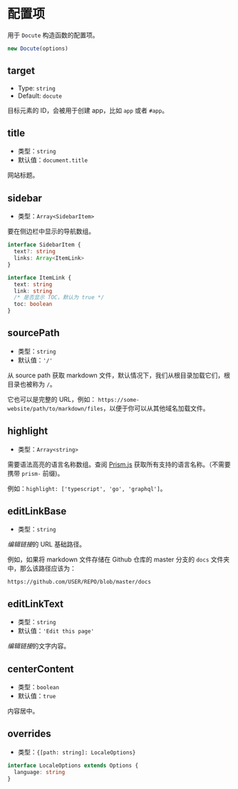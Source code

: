 # 配置项

用于 `Docute` 构造函数的配置项。

```js
new Docute(options)
```


## target

- Type: `string`
- Default: `docute`

目标元素的 ID，会被用于创建 app，比如 `app` 或者 `#app`。

## title

- 类型：`string`
- 默认值：`document.title`

网站标题。

## sidebar

- 类型：`Array<SidebarItem>`

要在侧边栏中显示的导航数组。

```ts
interface SidebarItem {
  text?: string
  links: Array<ItemLink>
}

interface ItemLink {
  text: string
  link: string
  /* 是否显示 TOC，默认为 true */
  toc: boolean
}
```

## sourcePath

- 类型：`string`
- 默认值：`'/'`

从 source path 获取 markdown 文件，默认情况下，我们从根目录加载它们，根目录也被称为 `/`。

它也可以是完整的 URL，例如： `https://some-website/path/to/markdown/files`，以便于你可以从其他域名加载文件。


## highlight

- 类型：`Array<string>`

需要语法高亮的语言名称数组。查阅 [Prism.js](https://unpkg.com/prismjs/components/) 获取所有支持的语言名称。（不需要携带 `prism-` 前缀)。

例如：`highlight: ['typescript', 'go', 'graphql']`。

## editLinkBase

- 类型：`string`

*编辑链接*的 URL 基础路径。

例如，如果将 markdown 文件存储在 Github 仓库的 master 分支的 `docs` 文件夹中，那么该路径应该为：

```
https://github.com/USER/REPO/blob/master/docs
```

## editLinkText

- 类型：`string`
- 默认值：`'Edit this page'`

*编辑链接*的文字内容。

## centerContent

- 类型：`boolean`
- 默认值：`true`

内容居中。

## overrides

- 类型：`{[path: string]: LocaleOptions}`

```ts
interface LocaleOptions extends Options {
  language: string
}
```
